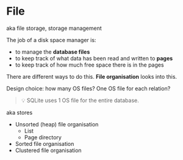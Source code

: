 # File

aka file storage, storage management

The job of a disk space manager is:
* to manage the **database files**
* to keep track of what data has been read and written to **pages**
* to keep track of how much free space there is in the pages

There are different ways to do this. **File organisation** looks into this.

Design choice: how many OS files? One OS file for each relation?

> 💡 SQLite uses 1 OS file for the entire database.

aka stores

* Unsorted (heap) file organisation
    * List
    * Page directory
* Sorted file organisation
* Clustered file organisation
